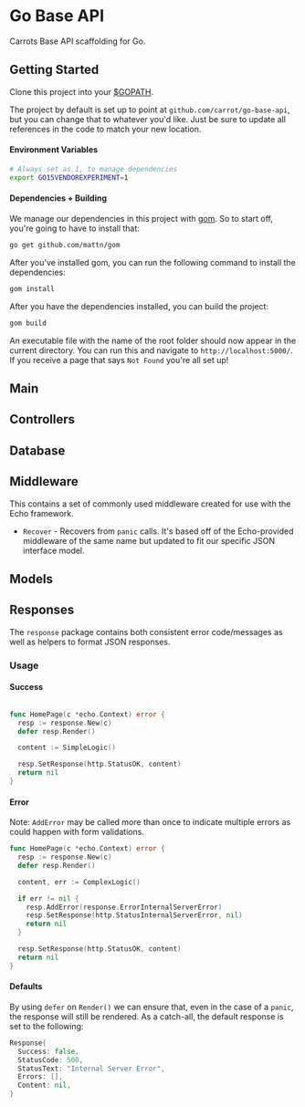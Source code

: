 # Go Base API

Carrots Base API scaffolding for Go.

## Getting Started

Clone this project into your [$GOPATH](https://golang.org/cmd/go/#hdr-GOPATH_environment_variable).

The project by default is set up to point at `github.com/carrot/go-base-api`, but you can change that to whatever you'd like.  Just be sure to update all references in the code to match your new location.

#### Environment Variables

```sh
# Always set as 1, to manage dependencies
export GO15VENDOREXPERIMENT=1
```

#### Dependencies + Building

We manage our dependencies in this project with [gom](https://github.com/mattn/gom).  So to start off, you're going to have to install that:

```sh
go get github.com/mattn/gom
```

After you've installed gom, you can run the following command to install the dependencies:

```sh
gom install
```

After you have the dependencies installed, you can build the project:

```sh
gom build
```

An executable file with the name of the root folder should now appear in the current directory.  You can run this and navigate to `http://localhost:5000/`.  If you receive a page that says `Not Found` you're all set up!

## Main

## Controllers

## Database

## Middleware

This contains a set of commonly used middleware created for use with the Echo framework.

- `Recover` - Recovers from `panic` calls. It's based off of the Echo-provided middleware of the same name but updated to fit our specific JSON interface model.

## Models

## Responses

The `response` package contains both consistent error code/messages as well as helpers to format JSON responses.

### Usage

#### Success

```go

func HomePage(c *echo.Context) error {
  resp := response.New(c)
  defer resp.Render()

  content := SimpleLogic()

  resp.SetResponse(http.StatusOK, content)
  return nil
}
```

#### Error

Note: `AddError` may be called more than once to indicate multiple errors as could happen with form validations.

```go
func HomePage(c *echo.Context) error {
  resp := response.New(c)
  defer resp.Render()

  content, err := ComplexLogic()

  if err != nil {
    resp.AddError(response.ErrorInternalServerError)
    resp.SetResponse(http.StatusInternalServerError, nil)
    return nil
  }

  resp.SetResponse(http.StatusOK, content)
  return nil
}

```

#### Defaults

By using `defer` on `Render()` we can ensure that, even in the case of a `panic`, the response will still be rendered.
As a catch-all, the default response is set to the following:

```go
Response{
  Success: false,
  StatusCode: 500,
  StatusText: "Internal Server Error",
  Errors: [],
  Content: nil,
}
```
